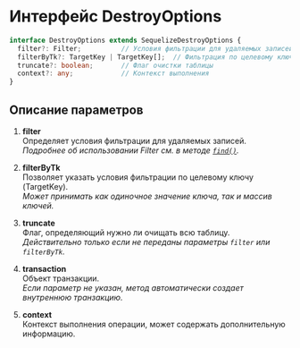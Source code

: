 # Интерфейс DestroyOptions

```typescript
interface DestroyOptions extends SequelizeDestroyOptions {
  filter?: Filter;          // Условия фильтрации для удаляемых записей
  filterByTk?: TargetKey | TargetKey[];  // Фильтрация по целевому ключу
  truncate?: boolean;       // Флаг очистки таблицы
  context?: any;            // Контекст выполнения
}
```

## Описание параметров

1. **filter**  
   Определяет условия фильтрации для удаляемых записей.  
   *Подробнее об использовании Filter см. в методе [`find()`](#find).*

2. **filterByTk**  
   Позволяет указать условия фильтрации по целевому ключу (TargetKey).  
   *Может принимать как одиночное значение ключа, так и массив ключей.*

3. **truncate**  
   Флаг, определяющий нужно ли очищать всю таблицу.  
   *Действительно только если не переданы параметры `filter` или `filterByTk`.*

4. **transaction**  
   Объект транзакции.  
   *Если параметр не указан, метод автоматически создает внутреннюю транзакцию.*

5. **context**  
   Контекст выполнения операции, может содержать дополнительную информацию.
